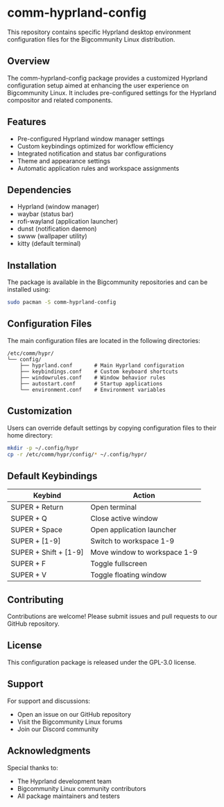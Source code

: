 # comm-hyprland-config

This repository contains specific Hyprland desktop environment configuration files for the Bigcommunity Linux distribution.

## Overview

The comm-hyprland-config package provides a customized Hyprland configuration setup aimed at enhancing the user experience on Bigcommunity Linux. It includes pre-configured settings for the Hyprland compositor and related components.

## Features

- Pre-configured Hyprland window manager settings
- Custom keybindings optimized for workflow efficiency
- Integrated notification and status bar configurations
- Theme and appearance settings
- Automatic application rules and workspace assignments

## Dependencies

- Hyprland (window manager)
- waybar (status bar)
- rofi-wayland (application launcher)
- dunst (notification daemon)
- swww (wallpaper utility)
- kitty (default terminal)

## Installation

The package is available in the Bigcommunity repositories and can be installed using:

```bash
sudo pacman -S comm-hyprland-config
```

## Configuration Files

The main configuration files are located in the following directories:

```
/etc/comm/hypr/
└── config/
    ├── hyprland.conf       # Main Hyprland configuration
    ├── keybindings.conf    # Custom keyboard shortcuts
    ├── windowrules.conf    # Window behavior rules
    ├── autostart.conf      # Startup applications
    └── environment.conf    # Environment variables
```

## Customization

Users can override default settings by copying configuration files to their home directory:

```bash
mkdir -p ~/.config/hypr
cp -r /etc/comm/hypr/config/* ~/.config/hypr/
```

## Default Keybindings

| Keybind | Action |
|---------|--------|
| SUPER + Return | Open terminal |
| SUPER + Q | Close active window |
| SUPER + Space | Open application launcher |
| SUPER + [1-9] | Switch to workspace 1-9 |
| SUPER + Shift + [1-9] | Move window to workspace 1-9 |
| SUPER + F | Toggle fullscreen |
| SUPER + V | Toggle floating window |

## Contributing

Contributions are welcome! Please submit issues and pull requests to our GitHub repository.

## License

This configuration package is released under the GPL-3.0 license.

## Support

For support and discussions:
- Open an issue on our GitHub repository
- Visit the Bigcommunity Linux forums
- Join our Discord community

## Acknowledgments

Special thanks to:
- The Hyprland development team
- Bigcommunity Linux community contributors
- All package maintainers and testers
